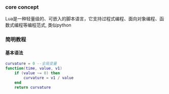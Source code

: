 ### core concept
Lua是一种轻量级的、可嵌入的脚本语言，它支持过程式编程、面向对象编程、函数式编程等编程范式, 类似python
### 简明教程
#### 基本语法 
```lua
curvature = 0 --全局变量
function(time, value, v1)
	if (value ~= 0) then
		curvature = v1 / value
	end
	return curvature
```
